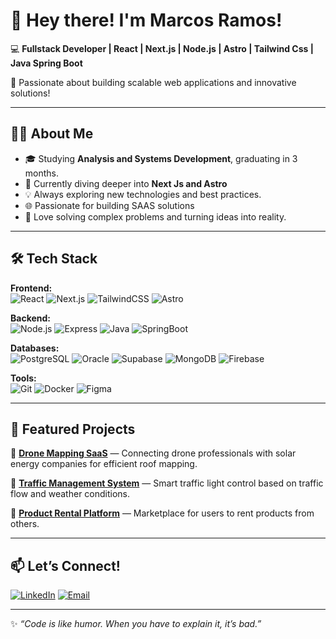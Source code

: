 # 👋 Hey there! I'm Marcos Ramos!

💻 **Fullstack Developer | React | Next.js | Node.js | Astro | Tailwind Css | Java Spring Boot**

🚀 Passionate about building scalable web applications and innovative solutions!

---

## 🧑‍💻 About Me

- 🎓 Studying **Analysis and Systems Development**, graduating in 3 months.
- 🌱 Currently diving deeper into **Next Js and Astro**
- 💡 Always exploring new technologies and best practices.
- 🌐 Passionate for building SAAS solutions
- 🧠 Love solving complex problems and turning ideas into reality.

---

## 🛠️ Tech Stack

**Frontend:**  
![React](https://img.shields.io/badge/-React-61DAFB?style=flat&logo=react&logoColor=white) ![Next.js](https://img.shields.io/badge/-Next.js-000?style=flat&logo=next.js&logoColor=white) ![TailwindCSS](https://img.shields.io/badge/-TailwindCSS-38B2AC?style=flat&logo=tailwind-css&logoColor=white)
![Astro](https://img.shields.io/badge/-Astro-FF5D01?style=flat&logo=astro&logoColor=white)

**Backend:**  
![Node.js](https://img.shields.io/badge/-Node.js-339933?style=flat&logo=node.js&logoColor=white) ![Express](https://img.shields.io/badge/-Express-000?style=flat&logo=express&logoColor=white) ![Java](https://img.shields.io/badge/-Java-007396?style=flat&logo=java&logoColor=white) ![SpringBoot](https://img.shields.io/badge/-SpringBoot-6DB33F?style=flat&logo=spring&logoColor=white) 

**Databases:**  
![PostgreSQL](https://img.shields.io/badge/-PostgreSQL-336791?style=flat&logo=postgresql&logoColor=white) ![Oracle](https://img.shields.io/badge/-Oracle-F80000?style=flat&logo=oracle&logoColor=white)
![Supabase](https://img.shields.io/badge/-Supabase-3ECF8E?style=flat&logo=supabase&logoColor=white) ![MongoDB](https://img.shields.io/badge/-MongoDB-47A248?style=flat&logo=mongodb&logoColor=white)
![Firebase](https://img.shields.io/badge/-Firebase-FFCA28?style=flat&logo=firebase&logoColor=white)


**Tools:**  
![Git](https://img.shields.io/badge/-Git-F05032?style=flat&logo=git&logoColor=white) ![Docker](https://img.shields.io/badge/-Docker-2496ED?style=flat&logo=docker&logoColor=white) ![Figma](https://img.shields.io/badge/-Figma-F24E1E?style=flat&logo=figma&logoColor=white)

---

## 🌟 Featured Projects

🔹 **[Drone Mapping SaaS](#)** — Connecting drone professionals with solar energy companies for efficient roof mapping.

🔹 **[Traffic Management System](#)** — Smart traffic light control based on traffic flow and weather conditions.

🔹 **[Product Rental Platform](#)** — Marketplace for users to rent products from others.

---

## 📫 Let’s Connect!

[![LinkedIn](https://img.shields.io/badge/-LinkedIn-0077B5?style=flat&logo=linkedin&logoColor=white)](https://www.linkedin.com/in/marcos-ramos-dev/) [![Email](https://img.shields.io/badge/-Email-D14836?style=flat&logo=gmail&logoColor=white)](mailto:marcosramos.dev@gmail.com)

---

✨ _“Code is like humor. When you have to explain it, it’s bad.”_

